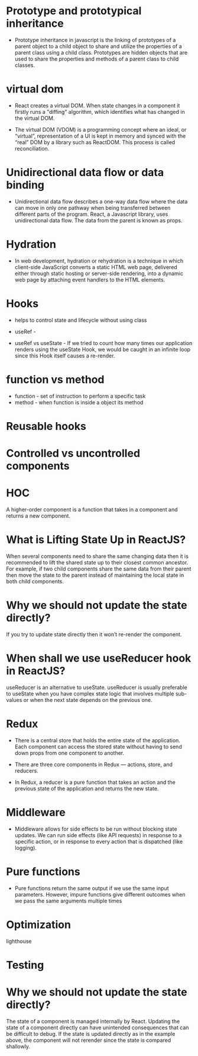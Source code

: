 # Prototype and prototypical inheritance

- Prototype inheritance in javascript is the linking of prototypes of a parent object to a child object to share and utilize the properties of a parent class using a child class. Prototypes are hidden objects that are used to share the properties and methods of a parent class to child classes.

# virtual dom

- React creates a virtual DOM. When state changes in a component it firstly runs a "diffing" algorithm, which identifies what has changed in the virtual DOM.

- The virtual DOM (VDOM) is a programming concept where an
ideal, or “virtual”, representation of a UI is kept in memory
and synced with the “real” DOM by a library such as ReactDOM. 
This process is called reconciliation.


# Unidirectional data flow or data binding

- Unidirectional data flow describes a one-way data flow where the data can move in only one pathway when being transferred between different parts of the program. React, a Javascript library, uses unidirectional data flow. The data from the parent is known as props.

# Hydration 

- In web development, hydration or rehydration is a technique in 
which client-side JavaScript converts a static HTML web page, 
delivered either through static hosting or server-side rendering, 
into a dynamic web page by attaching event handlers to the HTML elements. 

# Hooks

- helps to control state and lifecycle without using class

- useRef - 

- useRef vs useState - If we tried to count how many times our application renders using the useState Hook, we would be caught in an infinite loop since this Hook itself causes a re-render.

# function vs method

- function - set of instruction to perform a specific task
- method - when function is inside a object its method

# Reusable hooks

# Controlled vs uncontrolled components

# HOC

A higher-order component is a function that takes in a component and returns a new component.

# What is Lifting State Up in ReactJS?

When several components need to share the same changing data then it is recommended to lift the
shared state up to their closest common ancestor. For example, if two child components share the
same data from their parent then move the state to the parent instead of maintaining the local state
in both child components.

# Why we should not update the state directly?

If you try to update state directly then it won’t re-render the component.

# When shall we use useReducer hook in ReactJS?

useReducer is an alternative to useState. useReducer is usually preferable to useState when you have
complex state logic that involves multiple sub-values or when the next state depends on the
previous one.

# Redux 

- There is a central store that holds the entire state of the application. Each component can access the stored state without having to send down props from one component to another. 

- There are three core components in Redux — actions, store, and reducers. 

- In Redux, a reducer is a pure function that takes an action and the previous state of the application and returns the new state.

# Middleware

- Middleware allows for side effects to be run without blocking state updates. We can run side effects (like API requests) in response to a specific action, or in response to every action that is dispatched (like logging). 


# Pure functions 

- Pure functions return the same output if we use the same input parameters. However, impure functions give different outcomes when we pass the same arguments multiple times

# Optimization

lighthouse




# Testing



# Why we should not update the state directly?

The state of a component is managed internally by React. Updating the state of a component directly can have unintended consequences that can be difficult to debug. If the state is updated directly as in the example above, the component will not rerender since the state is compared shallowly.